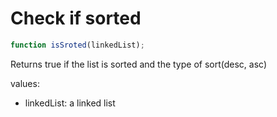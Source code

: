 # Check if sorted

```javascript
function isSroted(linkedList);
```

Returns true if the list is sorted and the type of sort(desc, asc)

values:
- linkedList: a linked list
